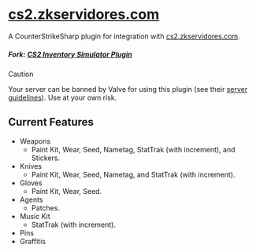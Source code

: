 # [cs2.zkservidores.com](https://cs2.zkservidores.com)
A CounterStrikeSharp plugin for integration with [cs2.zkservidores.com](https://cs2.zkservidores.com).

##### Fork: [CS2 Inventory Simulator Plugin](https://github.com/ianlucas/cs2-inventory-simulator-plugin)

> [!CAUTION]  
> Your server can be banned by Valve for using this plugin (see their [server guidelines](https://blog.counter-strike.net/index.php/server_guidelines)). Use at your own risk.

## Current Features
- Weapons
  - Paint Kit, Wear, Seed, Nametag, StatTrak (with increment), and Stickers.
- Knives
  - Paint Kit, Wear, Seed, Nametag, and StatTrak (with increment).
- Gloves
  - Paint Kit, Wear, Seed.
- Agents
  - Patches.
- Music Kit
  - StatTrak (with increment).
- Pins
- Graffitis